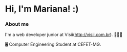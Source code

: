 # Hi, I'm Mariana! :)

### About me
I'm a web developer junior at Visii(http://visii.com.br). 👩‍💻🚀

🖥️ Computer Engineering Student at CEFET-MG.

